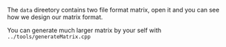 The `data` direetory contains two file format matrix, open it and you can see how we design our matrix format.

You can generate much larger matrix by your self with `../tools/generateMatrix.cpp`  